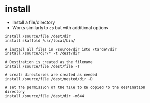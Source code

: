 # install

- Install a file/directory
- Works similarly to `cp` but with additional options

```shell
install /source/file /dest/dir
install skaffold /usr/local/bin/
```

```shell
# install all files in /source/dir into /target/dir
install /source/dir/* -t /dest/dir
```

```shell
# Destination is treated as the filename
install /source/file /dest/file -T
```

```shell
# create directories are created as needed
install /source/file /dest/nested/dir -D
```

```shell
# set the permission of the file to be copied to the destination directory
install /source/file /dest/dir -m644
```
